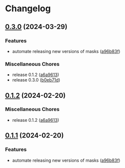 # Changelog

## [0.3.0](https://github.com/geiger-to/masks/compare/masks/v0.2.0...masks/v0.3.0) (2024-03-29)


### Features

* automate releasing new versions of masks ([a96b83f](https://github.com/geiger-to/masks/commit/a96b83f033a923def63549047cc10e6d53136c60))


### Miscellaneous Chores

* release 0.1.2 ([a6a9613](https://github.com/geiger-to/masks/commit/a6a9613e996fe85688d798afbe9a269bf4c9b659))
* release 0.3.0 ([b0eb71d](https://github.com/geiger-to/masks/commit/b0eb71d4237b0959134b39875797967ac481a07d))

## [0.1.2](https://github.com/geiger-to/masks/compare/masks/v0.1.1...masks/v0.1.2) (2024-02-20)


### Miscellaneous Chores

* release 0.1.2 ([a6a9613](https://github.com/geiger-to/masks/commit/a6a9613e996fe85688d798afbe9a269bf4c9b659))

## [0.1.1](https://github.com/geiger-to/masks/compare/masks-v0.1.0...masks/v0.1.1) (2024-02-20)


### Features

* automate releasing new versions of masks ([a96b83f](https://github.com/geiger-to/masks/commit/a96b83f033a923def63549047cc10e6d53136c60))
